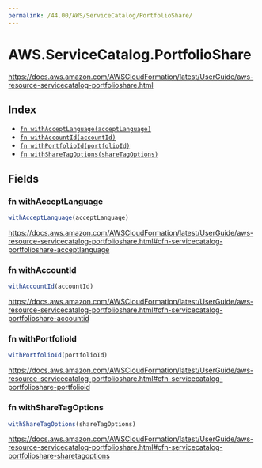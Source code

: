 ```yaml
---
permalink: /44.00/AWS/ServiceCatalog/PortfolioShare/
---
```


# AWS.ServiceCatalog.PortfolioShare

https://docs.aws.amazon.com/AWSCloudFormation/latest/UserGuide/aws-resource-servicecatalog-portfolioshare.html

## Index

* [`fn withAcceptLanguage(acceptLanguage)`](#fn-withacceptlanguage)
* [`fn withAccountId(accountId)`](#fn-withaccountid)
* [`fn withPortfolioId(portfolioId)`](#fn-withportfolioid)
* [`fn withShareTagOptions(shareTagOptions)`](#fn-withsharetagoptions)

## Fields

### fn withAcceptLanguage

```ts
withAcceptLanguage(acceptLanguage)
```

https://docs.aws.amazon.com/AWSCloudFormation/latest/UserGuide/aws-resource-servicecatalog-portfolioshare.html#cfn-servicecatalog-portfolioshare-acceptlanguage

### fn withAccountId

```ts
withAccountId(accountId)
```

https://docs.aws.amazon.com/AWSCloudFormation/latest/UserGuide/aws-resource-servicecatalog-portfolioshare.html#cfn-servicecatalog-portfolioshare-accountid

### fn withPortfolioId

```ts
withPortfolioId(portfolioId)
```

https://docs.aws.amazon.com/AWSCloudFormation/latest/UserGuide/aws-resource-servicecatalog-portfolioshare.html#cfn-servicecatalog-portfolioshare-portfolioid

### fn withShareTagOptions

```ts
withShareTagOptions(shareTagOptions)
```

https://docs.aws.amazon.com/AWSCloudFormation/latest/UserGuide/aws-resource-servicecatalog-portfolioshare.html#cfn-servicecatalog-portfolioshare-sharetagoptions